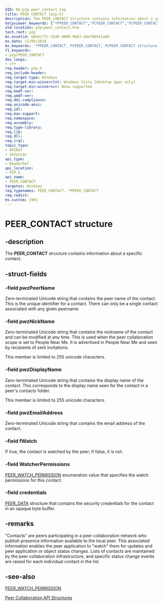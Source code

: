 ```yaml
---
UID: NS:p2p.peer_contact_tag
title: PEER_CONTACT (p2p.h)
description: The PEER_CONTACT structure contains information about a specific contact.
helpviewer_keywords: ["*PPEER_CONTACT","PCPEER_CONTACT","PCPEER_CONTACT structure pointer [Peer Networking]","PEER_CONTACT","PEER_CONTACT structure [Peer Networking]","PPEER_CONTACT","PPEER_CONTACT structure pointer [Peer Networking]","p2p.peer_contact","p2p/PCPEER_CONTACT","p2p/PEER_CONTACT","p2p/PPEER_CONTACT"]
old-location: p2p\peer_contact.htm
tech.root: p2p
ms.assetid: b84a17fc-35d6-4098-9bb3-18e708541a80
ms.date: 12/05/2018
ms.keywords: '*PPEER_CONTACT, PCPEER_CONTACT, PCPEER_CONTACT structure pointer [Peer Networking], PEER_CONTACT, PEER_CONTACT structure [Peer Networking], PPEER_CONTACT, PPEER_CONTACT structure pointer [Peer Networking], p2p.peer_contact, p2p/PCPEER_CONTACT, p2p/PEER_CONTACT, p2p/PPEER_CONTACT'
f1_keywords:
- p2p/PEER_CONTACT
dev_langs:
- c++
req.header: p2p.h
req.include-header: 
req.target-type: Windows
req.target-min-winverclnt: Windows Vista [desktop apps only]
req.target-min-winversvr: None supported
req.kmdf-ver: 
req.umdf-ver: 
req.ddi-compliance: 
req.unicode-ansi: 
req.idl: 
req.max-support: 
req.namespace: 
req.assembly: 
req.type-library: 
req.lib: 
req.dll: 
req.irql: 
topic_type:
- APIRef
- kbSyntax
api_type:
- HeaderDef
api_location:
- P2P.h
api_name:
- PEER_CONTACT
targetos: Windows
req.typenames: PEER_CONTACT, *PPEER_CONTACT
req.redist: 
ms.custom: 19H1
---
```


# PEER_CONTACT structure


## -description


The <b>PEER_CONTACT</b> structure contains information about a specific contact.


## -struct-fields




### -field pwzPeerName

Zero-terminated Unicode string that contains the peer name of the contact. This is the unique identifier for a contact.  There can only be a single contact associated with any given peername.


### -field pwzNickName

Zero-terminated Unicode string that contains the nickname of the contact and can be modified at any time. This is used when the peer collaboration scope is set to People Near Me. It is advertised in People Near Me and seen by recipients of sent invitations. 

This member is limited to 255 unicode characters.


### -field pwzDisplayName

Zero-terminated Unicode string that contains the display name of the contact. This corresponds to the display name seen for the contact in a peer's contacts folder.

This member is limited to 255 unicode characters.


### -field pwzEmailAddress

Zero-terminated Unicode string that contains the email address of the contact.


### -field fWatch

If true, the contact is watched by the peer; if false, it is not.


### -field WatcherPermissions


<a href="https://docs.microsoft.com/windows/desktop/api/p2p/ne-p2p-peer_watch_permission">PEER_WATCH_PERMISSION</a> enumeration value that specifies the watch permissions for this contact.


### -field credentials


<a href="https://docs.microsoft.com/windows/desktop/api/p2p/ns-p2p-peer_data">PEER_DATA</a> structure that contains the security credentials for the contact in an opaque byte buffer.


## -remarks



"Contacts" are peers participating in a peer collaboration network who publish presence information available to the local peer. This associated information enables the peer application to "watch" them for updates and peer application or object status changes. Lists of contacts are maintained by the peer collaboration infrastructure, and specific status change events are raised for each individual contact in the list.




## -see-also




<a href="https://docs.microsoft.com/windows/desktop/api/p2p/ne-p2p-peer_watch_permission">PEER_WATCH_PERMISSION</a>



<a href="https://docs.microsoft.com/windows/desktop/P2PSdk/collaboration-api-structures">Peer Collaboration API Structures</a>
 

 

